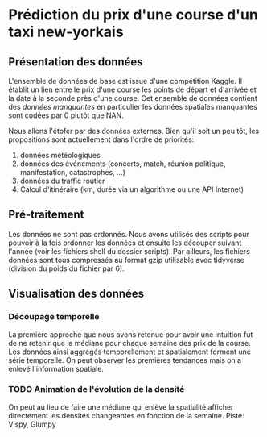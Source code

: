 # Prédiction du prix d'une course d'un taxi new-yorkais
## Présentation des données
L'ensemble de données de base est issue d'une compétition Kaggle. Il établit un lien entre le prix d'une course
les points de départ et d'arrivée et la date à la seconde près d'une course. Cet ensemble de données contient
des *données manquantes* en particulier les données spatiales manquantes sont codées par 0 plutôt que NAN.

Nous allons l'étofer par des données externes. Bien qu'il soit un peu tôt, les propositions sont actuellement 
dans l'ordre de priorités:
1. données météologiques
2. données des événements (concerts, match, réunion politique, manifestation, catastrophes, ...)
3. données du traffic routier
4. Calcul d'itinéraire (km, durée via un algorithme ou une API Internet)

## Pré-traitement
Les données ne sont pas ordonnés. Nous avons utilisés des scripts pour pouvoir à la fois ordonner les données
et ensuite les découper suivant l'année (voir les fichiers shell du dossier scripts).
Par ailleurs, les fichiers données sont tous compressés au format gzip utilisable avec tidyverse (division 
du poids du fichier par 6).


## Visualisation des données
### Découpage temporelle
La première approche que nous avons retenue pour avoir une intuition fut de ne retenir que la médiane
pour chaque semaine des prix de la course. Les données ainsi aggrégés temporellement et spatialement
forment une série temporelle. On peut observer les premières tendances mais on a enlevé l'information spatiale.

### TODO Animation de l'évolution de la densité
On peut au lieu de faire une médiane qui enlève la spatialité afficher directement les densités changeantes 
en fonction de la semaine.
Piste: Vispy, Glumpy 



